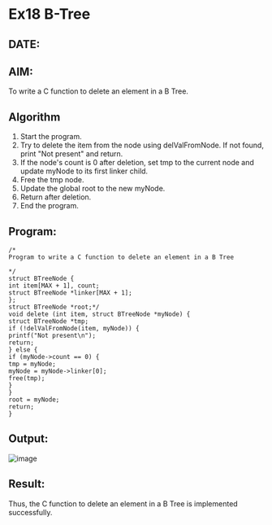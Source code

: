# Ex18 B-Tree
## DATE:
## AIM:
To write a C function to delete an element in a B Tree.
## Algorithm
1. Start the program.
2. Try to delete the item from the node using delValFromNode. If not found, print "Not present" and return.
3. If the node's count is 0 after deletion, set tmp to the current node and update myNode to its first linker child.
4. Free the tmp node.
5. Update the global root to the new myNode. 
6. Return after deletion.
7. End the program.  

## Program:
```
/*
Program to write a C function to delete an element in a B Tree

*/
struct BTreeNode { 
int item[MAX + 1], count; 
struct BTreeNode *linker[MAX + 1]; 
}; 
struct BTreeNode *root;*/ 
void delete (int item, struct BTreeNode *myNode) { 
struct BTreeNode *tmp; 
if (!delValFromNode(item, myNode)) { 
printf("Not present\n"); 
return; 
} else { 
if (myNode->count == 0) { 
tmp = myNode; 
myNode = myNode->linker[0]; 
free(tmp); 
} 
} 
root = myNode; 
return; 
}
```

## Output:

![image](https://github.com/user-attachments/assets/4664fba5-3230-4036-9d60-c36c580e187f)


## Result:
Thus, the C function to delete an element in a B Tree is implemented successfully.
